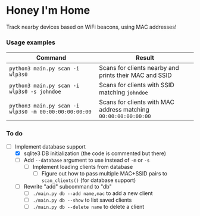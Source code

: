 # Honey I'm Home

Track nearby devices based on WiFi beacons, using MAC addresses!

### Usage examples

| Command                                               | Result                                                          |
| ----------------------------------------------------- | --------------------------------------------------------------- |
| `python3 main.py scan -i wlp3s0`                      | Scans for clients nearby and prints their MAC and SSID          |
| `python3 main.py scan -i wlp3s0 -s johndoe`           | Scans for clients with SSID matching `johndoe`                  |
| `python3 main.py scan -i wlp3s0 -m 00:00:00:00:00:00` | Scans for clients with MAC address matching `00:00:00:00:00:00` |


### To do

 - [ ] Implement database support
    - [x] sqlite3 DB initialization (the code is commented but there)
    - [ ] Add `--database` argument to use instead of `-m` or `-s`
      - [ ] Implement loading clients from database
        - [ ] Figure out how to pass multiple MAC+SSID pairs to `scan_clients()` (for database support)
    - [ ] Rewrite "add" subcommand to "db"
      - [ ] `./main.py db --add name,mac` to add a new client
      - [ ] `./main.py db --show` to list saved clients
      - [ ] `./main.py db --delete name` to delete a client
